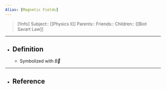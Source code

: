 ```yaml
---
Alias: [Magnetic Fields]
---
```

> [!Info]
> Subject:: [[Physics II]]
> Parents:: 
> Friends:: 
> Children:: [[Biot Savart Law]]
---
- ## Definition
	- Symbolized with $\vec{B}$
---
- ## Reference